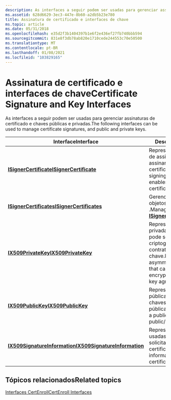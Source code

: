 ```yaml
---
description: As interfaces a seguir podem ser usadas para gerenciar assinaturas de certificado e chaves públicas e privadas.
ms.assetid: 628d6629-3ec3-447e-8b60-a2db5b23e780
title: Assinatura de certificado e interfaces de chave
ms.topic: article
ms.date: 05/31/2018
ms.openlocfilehash: e35d2f3b1404397b1e6f2e436ef27fb740bbb594
ms.sourcegitcommit: 831e8f3db78ab820e1710cede244553c70e50500
ms.translationtype: MT
ms.contentlocale: pt-BR
ms.lasthandoff: 01/08/2021
ms.locfileid: "103829165"
---
```

# <a name="certificate-signature-and-key-interfaces"></a><span data-ttu-id="bacfa-103">Assinatura de certificado e interfaces de chave</span><span class="sxs-lookup"><span data-stu-id="bacfa-103">Certificate Signature and Key Interfaces</span></span>

<span data-ttu-id="bacfa-104">As interfaces a seguir podem ser usadas para gerenciar assinaturas de certificado e chaves públicas e privadas.</span><span class="sxs-lookup"><span data-stu-id="bacfa-104">The following interfaces can be used to manage certificate signatures, and public and private keys.</span></span>



| <span data-ttu-id="bacfa-105">Interface</span><span class="sxs-lookup"><span data-stu-id="bacfa-105">Interface</span></span>                                                      | <span data-ttu-id="bacfa-106">Descrição</span><span class="sxs-lookup"><span data-stu-id="bacfa-106">Description</span></span>                                                                                       |
|----------------------------------------------------------------|---------------------------------------------------------------------------------------------------|
| [<span data-ttu-id="bacfa-107">**ISignerCertificate**</span><span class="sxs-lookup"><span data-stu-id="bacfa-107">**ISignerCertificate**</span></span>](/windows/desktop/api/CertEnroll/nn-certenroll-isignercertificate)               | <span data-ttu-id="bacfa-108">Representa um certificado de assinatura que permite assinar uma solicitação de certificado.</span><span class="sxs-lookup"><span data-stu-id="bacfa-108">Represents a signing certificate that enables you to sign a certificate request.</span></span>                  |
| [<span data-ttu-id="bacfa-109">**ISignerCertificates**</span><span class="sxs-lookup"><span data-stu-id="bacfa-109">**ISignerCertificates**</span></span>](/windows/desktop/api/CertEnroll/nn-certenroll-isignercertificates)             | <span data-ttu-id="bacfa-110">Gerencia uma coleção de objetos [**ISignerCertificate**](/windows/desktop/api/CertEnroll/nn-certenroll-isignercertificate) .</span><span class="sxs-lookup"><span data-stu-id="bacfa-110">Manages a collection of [**ISignerCertificate**](/windows/desktop/api/CertEnroll/nn-certenroll-isignercertificate) objects.</span></span>                 |
| [<span data-ttu-id="bacfa-111">**IX509PrivateKey**</span><span class="sxs-lookup"><span data-stu-id="bacfa-111">**IX509PrivateKey**</span></span>](/windows/desktop/api/CertEnroll/nn-certenroll-ix509privatekey)                     | <span data-ttu-id="bacfa-112">Representa uma chave privada assimétrica que pode ser usada para criptografia, assinatura e contrato de chave.</span><span class="sxs-lookup"><span data-stu-id="bacfa-112">Represents an asymmetric private key that can be used for encryption, signing, and key agreement.</span></span> |
| [<span data-ttu-id="bacfa-113">**IX509PublicKey**</span><span class="sxs-lookup"><span data-stu-id="bacfa-113">**IX509PublicKey**</span></span>](/windows/desktop/api/CertEnroll/nn-certenroll-ix509publickey)                       | <span data-ttu-id="bacfa-114">Representa uma chave pública em um par de chaves pública/privada.</span><span class="sxs-lookup"><span data-stu-id="bacfa-114">Represents a public key in a public/private key pair.</span></span>                                             |
| [<span data-ttu-id="bacfa-115">**IX509SignatureInformation**</span><span class="sxs-lookup"><span data-stu-id="bacfa-115">**IX509SignatureInformation**</span></span>](/windows/desktop/api/CertEnroll/nn-certenroll-ix509signatureinformation) | <span data-ttu-id="bacfa-116">Representa informações usadas para assinar uma solicitação de certificado.</span><span class="sxs-lookup"><span data-stu-id="bacfa-116">Represents information used to sign a certificate request.</span></span>                                        |



 

## <a name="related-topics"></a><span data-ttu-id="bacfa-117">Tópicos relacionados</span><span class="sxs-lookup"><span data-stu-id="bacfa-117">Related topics</span></span>

<dl> <dt>

[<span data-ttu-id="bacfa-118">Interfaces CertEnroll</span><span class="sxs-lookup"><span data-stu-id="bacfa-118">CertEnroll Interfaces</span></span>](certenroll-interfaces.md)
</dt> </dl>

 

 



